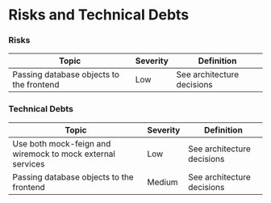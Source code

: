 # Risks and Technical Debts

### Risks

| Topic                                    | Severity | Definition                 |
| ---------------------------------------- | -------- | -------------------------- |
| Passing database objects to the frontend | Low      | See architecture decisions |


### Technical Debts

| Topic                                                      | Severity | Definition                 |
| ---------------------------------------------------------- | -------- | -------------------------- |
| Use both mock-feign and wiremock to mock external services | Low      | See architecture decisions |
| Passing database objects to the frontend                   | Medium   | See architecture decisions |
